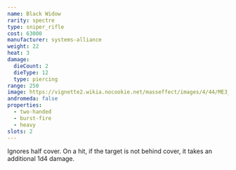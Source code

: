```yaml
---
name: Black Widow
rarity: spectre
type: sniper_rifle
cost: 63000
manufacturer: systems-alliance
weight: 22
heat: 3
damage:
  dieCount: 2
  dieType: 12
  type: piercing
range: 250
image: https://vignette2.wikia.nocookie.net/masseffect/images/4/44/ME3_Black_Widow_Sniper_Rifle.png/revision/latest?cb=20120317191926
andromeda: false
properties:
  - two-handed
  - burst-fire
  - heavy
slots: 2
---
```

Ignores half cover. On a hit, if the target is not behind cover, it takes an additional 1d4 
damage.